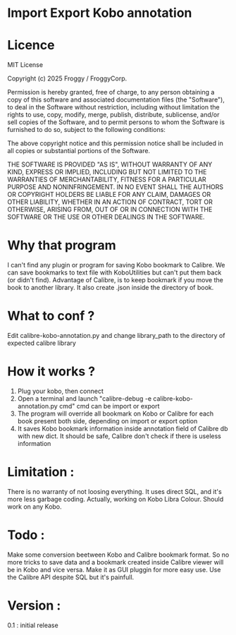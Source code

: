 # Import Export Kobo annotation

# Licence

MIT License

Copyright (c) 2025 Froggy / FroggyCorp.

Permission is hereby granted, free of charge, to any person obtaining a copy
of this software and associated documentation files (the "Software"), to deal
in the Software without restriction, including without limitation the rights
to use, copy, modify, merge, publish, distribute, sublicense, and/or sell
copies of the Software, and to permit persons to whom the Software is
furnished to do so, subject to the following conditions:

The above copyright notice and this permission notice shall be included in all
copies or substantial portions of the Software.

THE SOFTWARE IS PROVIDED "AS IS", WITHOUT WARRANTY OF ANY KIND, EXPRESS OR
IMPLIED, INCLUDING BUT NOT LIMITED TO THE WARRANTIES OF MERCHANTABILITY,
FITNESS FOR A PARTICULAR PURPOSE AND NONINFRINGEMENT. IN NO EVENT SHALL THE
AUTHORS OR COPYRIGHT HOLDERS BE LIABLE FOR ANY CLAIM, DAMAGES OR OTHER
LIABILITY, WHETHER IN AN ACTION OF CONTRACT, TORT OR OTHERWISE, ARISING FROM,
OUT OF OR IN CONNECTION WITH THE SOFTWARE OR THE USE OR OTHER DEALINGS IN THE
SOFTWARE.

# Why that program

I can't find any plugin or program for saving Kobo bookmark to Calibre. We can save bookmarks to text file with KoboUtilities but can't put them back (or didn't find). Advantage of Calibre, is to keep bookmark if you move the book to another library. It also create .json inside the directory of book.

# What to conf ?

Edit calibre-kobo-annotation.py and change library_path to the directory of expected calibre library

# How it works ?

1. Plug your kobo, then connect
2. Open a terminal and launch "calibre-debug -e calibre-kobo-annotation.py cmd" cmd can be import or export
3. The program will override all bookmark on Kobo or Calibre for each book present both side, depending on import or export option
4. It saves Kobo bookmark information inside annotation field of Calibre db with new dict. It should be safe, Calibre don't check if there is useless information

# Limitation :

There is no warranty of not loosing everything. It uses direct SQL, and it's more less garbage coding.
Actually, working on Kobo Libra Colour. Should work on any Kobo.

# Todo :

Make some conversion beetween Kobo and Calibre bookmark format. So no more tricks to save data and a bookmark created inside Calibre viewer will be in Kobo and vice versa.
Make it as GUI pluggin for more easy use.
Use the Calibre API despite SQL but it's painfull.

# Version :

0.1 : initial release